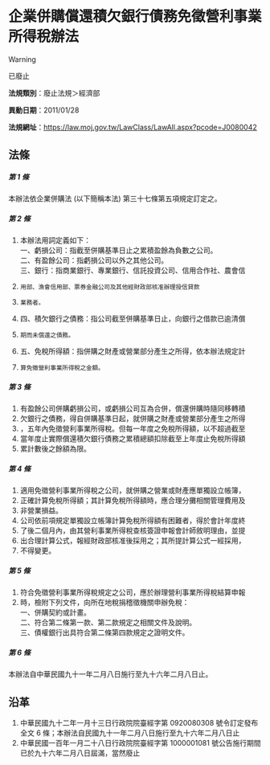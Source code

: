 # 企業併購償還積欠銀行債務免徵營利事業所得稅辦法
> [!WARNING]
> 已廢止

**法規類別**：廢止法規＞經濟部

**異動日期**：2011/01/28  

**法規網址**：https://law.moj.gov.tw/LawClass/LawAll.aspx?pcode=J0080042



## 法條
##### 第 1 條
本辦法依企業併購法 (以下簡稱本法) 第三十七條第五項規定訂定之。

##### 第 2 條
1. 本辦法用詞定義如下：  
一、虧損公司：指截至併購基準日止之累積盈餘為負數之公司。  
二、有盈餘公司：指虧損公司以外之其他公司。  
三、銀行：指商業銀行、專業銀行、信託投資公司、信用合作社、農會信
1.     用部、漁會信用部、票券金融公司及其他經財政部核准辦理授信貸款
1.     業務者。
1. 四、積欠銀行之債務：指公司截至併購基準日止，向銀行之借款已逾清償
1.     期而未償還之債務。
1. 五、免稅所得額：指併購之財產或營業部分產生之所得，依本辦法規定計
1.     算免徵營利事業所得稅之金額。

##### 第 3 條
1. 有盈餘公司併購虧損公司，或虧損公司互為合併，償還併購時隨同移轉積
1. 欠銀行之債務，得自併購基準日起，就併購之財產或營業部分產生之所得
1. ，五年內免徵營利事業所得稅。但每一年度之免稅所得額，以不超過截至
1. 當年度止實際償還積欠銀行債務之累積總額扣除截至上年度止免稅所得額
1. 累計數後之餘額為限。

##### 第 4 條
1. 適用免徵營利事業所得稅之公司，就併購之營業或財產應單獨設立帳簿，
1. 正確計算免稅所得額；其計算免稅所得額時，應合理分攤相關管理費用及
1. 非營業損益。
1. 公司依前項規定單獨設立帳簿計算免稅所得額有困難者，得於會計年度終
1. 了後二個月內，由其營利事業所得稅查核簽證申報會計師敘明理由，並提
1. 出合理計算公式，報經財政部核准後採用之；其所提計算公式一經採用，
1. 不得變更。

##### 第 5 條
1. 符合免徵營利事業所得稅規定之公司，應於辦理營利事業所得稅結算申報
1. 時，檢附下列文件，向所在地稅捐稽徵機關申辦免稅：  
一、併購契約或計畫。  
二、符合第二條第一款、第二款規定之相關文件及說明。  
三、債權銀行出具符合第二條第四款規定之證明文件。

##### 第 6 條
本辦法自中華民國九十一年二月八日施行至九十六年二月八日止。

## 沿革
1. 中華民國九十二年一月十三日行政院院臺經字第 0920080308 號令訂定發布全文 6  條；本辦法自民國九十一年二月八日施行至九十六年二月八日止
1. 中華民國一百年一月二十八日行政院院臺經字第 1000001081 號公告施行期間已於九十六年二月八日屆滿，當然廢止
